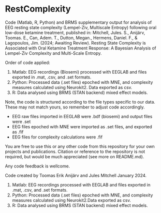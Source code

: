 # RestComplexity
Code (Matlab, R, Python) and BRMS supplementary output for analysis of EEG resting state complexity (Lempel-Ziv, Multiscale Entropy) following oral low-dose ketamine treatment, published in: Mitchell, Jules. S., Anijärv, Toomas. E., Can, Adem. T., Dutton, Megan., Hermens, Daniel. F., & Lagopoulos, Jim. (2024; Awaiting Review). Resting State Complexity is Associated with Oral Ketamine Treatment Response: A Bayesian Analysis of Lempel-Ziv Complexity and Multi-Scale Entropy.

Order of code applied:
1. Matlab: EEG recordings (Biosemi) processed with EEGLAB and files exported in .mat, .csv, and .set formats.
2. Python: Processed data (.set files) epoched with MNE, and complexity measures calculated using Neurokit2. Data exported as csv.
3. R: Data analysed using BRMS (STAN backend) mixed effect models.

Note, the code is structured according to the file types specific to our data. These may not match yours, so remember to adjust code accordingly. 
- EEG raw files imported in EEGLAB were .bdf (biosemi) and output files were .set
- EEG files epoched with MNE were imported as .set files, and exported as .fif
- EEG files for complexity calculations were .fif

You are free to use this or any other code from this repository for your own projects and publications. Citation or reference to the repository is not required, but would be much appreciated (see more on README.md).

Any code feedback is wellcome. 

Code created by Toomas Erik Anijärv and Jules Mitchell January 2024.

1. Matlab: EEG recordings processed with EEGLAB and files exported in .mat, .csv, and .set formats.
2. Python: Processed data (.set files) epoched with MNE, and complexity measures calculated using Neurokit2.Data exported as csv.
3. R: Data analysed using BRMS (STAN backend) mixed effect models.